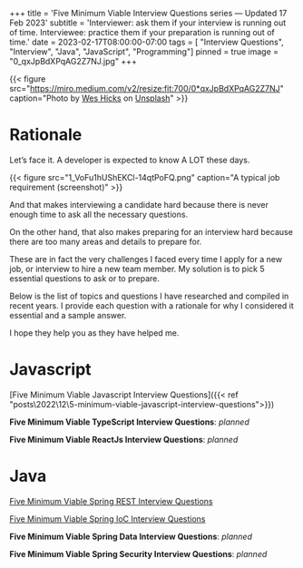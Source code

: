 +++
title = 'Five Minimum Viable Interview Questions series — Updated 17 Feb 2023'
subtitle = 'Interviewer: ask them if your interview is running out of time. Interviewee: practice them if your preparation is running out of time.'
date = 2023-02-17T08:00:00-07:00
tags = [ "Interview Questions", "Interview", "Java", "JavaScript", "Programming"]
pinned = true
image = "0_qxJpBdXPqAG2Z7NJ.jpg"
+++

{{< figure src="https://miro.medium.com/v2/resize:fit:700/0*qxJpBdXPqAG2Z7NJ" caption="Photo by [Wes Hicks](https://unsplash.com/@sickhews?utm_source=medium&utm_medium=referral) on [Unsplash](https://unsplash.com/?utm_source=medium&utm_medium=referral)" >}}


Rationale
=========

Let’s face it. A developer is expected to know A LOT these days.

{{< figure src="1_VoFu1hUShEKCl-14qtPoFQ.png" caption="A typical job requirement (screenshot)" >}}

And that makes interviewing a candidate hard because there is never enough time to ask all the necessary questions.

On the other hand, that also makes preparing for an interview hard because there are too many areas and details to prepare for.

These are in fact the very challenges I faced every time I apply for a new job, or interview to hire a new team member. My solution is to pick 5 essential questions to ask or to prepare.

Below is the list of topics and questions I have researched and compiled in recent years. I provide each question with a rationale for why I considered it essential and a sample answer.

I hope they help you as they have helped me.

Javascript
==========

[Five Minimum Viable Javascript Interview Questions]({{< ref "posts\2022\12\5-minimum-viable-javascript-interview-questions">}})

**Five Minimum Viable TypeScript Interview Questions**: _planned_

**Five Minimum Viable ReactJs Interview Questions**: _planned_

Java
====

[Five Minimum Viable Spring REST Interview Questions](https://medium.com/50ld/five-minimum-viable-spring-rest-interview-questions-c92414bdbd49?source=post_page-----e8531b5f7db2--------------------------------)

[Five Minimum Viable Spring IoC Interview Questions](https://medium.com/50ld/five-minimum-viable-spring-ioc-interview-questions-6bfc7e1f4a8b?source=post_page-----e8531b5f7db2--------------------------------)

**Five Minimum Viable Spring Data Interview Questions**: _planned_

**Five Minimum Viable Spring Security Interview Questions**: _planned_